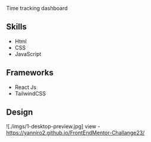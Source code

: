 <snippet>
  <content><![CDATA[
# ${1:Frontend Projects}
These portfolios can show my Skills and Ability for your Suitable matches projects as well

# Time tracking dashboard

## Skills
 - Html
 - CSS
 - JavaScript 

## Frameworks
- React Js
- TailwindCSS

## Design
![./imgs/1-desktop-preview.jpg]
view - https://yanniro2.github.io/FrontEndMentor-Challange23/
</snippet>
